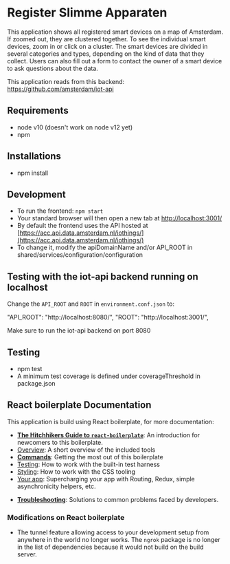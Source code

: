 # Register Slimme Apparaten

This application shows all registered smart devices on a map of Amsterdam. If zoomed out, they are clustered together. To see the individual smart devices, zoom in or click on a cluster. The smart devices are divided in several categories and types, depending on the kind of data that they collect. Users can also fill out a form to contact the owner of a smart device to ask questions about the data.

This application reads from this backend: https://github.com/amsterdam/iot-api

## Requirements

- node v10 (doesn't work on node v12 yet)
- npm

## Installations

- npm install

## Development

- To run the frontend: `npm start`
- Your standard browser will then open a new tab at [http://localhost:3001/](http://localhost:3001/)
- By default the frontend uses the API hosted at [https://acc.api.data.amsterdam.nl/iothings/](https://acc.api.data.amsterdam.nl/iothings/)
- To change it, modify the apiDomainName and/or API_ROOT in shared/services/configuration/configuration

## Testing with the iot-api backend running on localhost

Change the `API_ROOT` and `ROOT` in `environment.conf.json` to:

  "API_ROOT": "http://localhost:8080/",
  "ROOT": "http://localhost:3001/",

Make sure to run the iot-api backend on port 8080

## Testing

- npm test
- A minimum test coverage is defined under coverageThreshold in package.json

## React boilerplate Documentation

This application is build using React boilerplate, for more documentation:

- [**The Hitchhikers Guide to `react-boilerplate`**](docs/general/introduction.md): An introduction for newcomers to this boilerplate.
- [Overview](docs/general): A short overview of the included tools
- [**Commands**](docs/general/commands.md): Getting the most out of this boilerplate
- [Testing](docs/testing): How to work with the built-in test harness
- [Styling](docs/css): How to work with the CSS tooling
- [Your app](docs/js): Supercharging your app with Routing, Redux, simple
  asynchronicity helpers, etc.

* [**Troubleshooting**](docs/general/gotchas.md): Solutions to common problems faced by developers.

### Modifications on React boilerplate

- The tunnel feature allowing access to your development setup from anywhere in the world no longer works.
  The `ngrok` package is no longer in the list of dependencies because it would not build on the build server.
